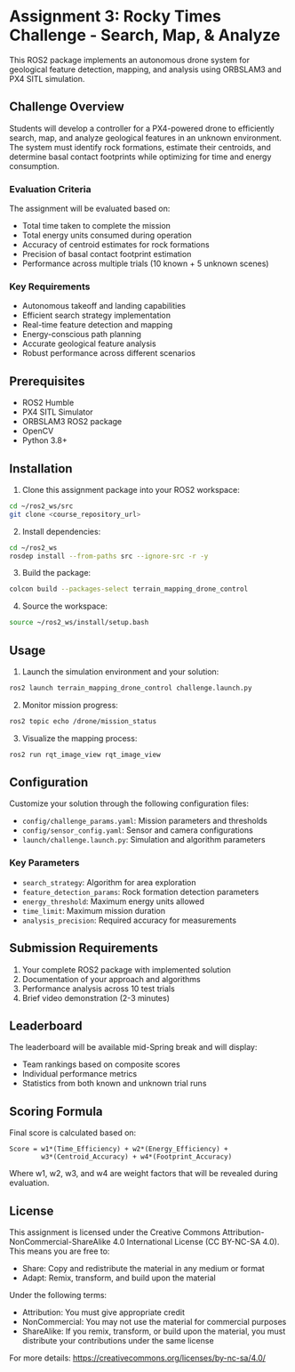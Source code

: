 # Assignment 3: Rocky Times Challenge - Search, Map, & Analyze

This ROS2 package implements an autonomous drone system for geological feature detection, mapping, and analysis using ORBSLAM3 and PX4 SITL simulation.

## Challenge Overview

Students will develop a controller for a PX4-powered drone to efficiently search, map, and analyze geological features in an unknown environment. The system must identify rock formations, estimate their centroids, and determine basal contact footprints while optimizing for time and energy consumption.

### Evaluation Criteria

The assignment will be evaluated based on:
- Total time taken to complete the mission
- Total energy units consumed during operation
- Accuracy of centroid estimates for rock formations
- Precision of basal contact footprint estimation
- Performance across multiple trials (10 known + 5 unknown scenes)

### Key Requirements

- Autonomous takeoff and landing capabilities
- Efficient search strategy implementation
- Real-time feature detection and mapping
- Energy-conscious path planning
- Accurate geological feature analysis
- Robust performance across different scenarios

## Prerequisites

- ROS2 Humble
- PX4 SITL Simulator
- ORBSLAM3 ROS2 package
- OpenCV
- Python 3.8+

## Installation

1. Clone this assignment package into your ROS2 workspace:
```bash
cd ~/ros2_ws/src
git clone <course_repository_url>
```

2. Install dependencies:
```bash
cd ~/ros2_ws
rosdep install --from-paths src --ignore-src -r -y
```

3. Build the package:
```bash
colcon build --packages-select terrain_mapping_drone_control
```

4. Source the workspace:
```bash
source ~/ros2_ws/install/setup.bash
```

## Usage

1. Launch the simulation environment and your solution:
```bash
ros2 launch terrain_mapping_drone_control challenge.launch.py
```

2. Monitor mission progress:
```bash
ros2 topic echo /drone/mission_status
```

3. Visualize the mapping process:
```bash
ros2 run rqt_image_view rqt_image_view
```

## Configuration

Customize your solution through the following configuration files:

- `config/challenge_params.yaml`: Mission parameters and thresholds
- `config/sensor_config.yaml`: Sensor and camera configurations
- `launch/challenge.launch.py`: Simulation and algorithm parameters

### Key Parameters

- `search_strategy`: Algorithm for area exploration
- `feature_detection_params`: Rock formation detection parameters
- `energy_threshold`: Maximum energy units allowed
- `time_limit`: Maximum mission duration
- `analysis_precision`: Required accuracy for measurements

## Submission Requirements

1. Your complete ROS2 package with implemented solution
2. Documentation of your approach and algorithms
3. Performance analysis across 10 test trials
4. Brief video demonstration (2-3 minutes)

## Leaderboard

The leaderboard will be available mid-Spring break and will display:
- Team rankings based on composite scores
- Individual performance metrics
- Statistics from both known and unknown trial runs

## Scoring Formula

Final score is calculated based on:
```
Score = w1*(Time_Efficiency) + w2*(Energy_Efficiency) + 
        w3*(Centroid_Accuracy) + w4*(Footprint_Accuracy)
```
Where w1, w2, w3, and w4 are weight factors that will be revealed during evaluation.



## License

This assignment is licensed under the Creative Commons Attribution-NonCommercial-ShareAlike 4.0 International License (CC BY-NC-SA 4.0). This means you are free to:

- Share: Copy and redistribute the material in any medium or format
- Adapt: Remix, transform, and build upon the material

Under the following terms:
- Attribution: You must give appropriate credit
- NonCommercial: You may not use the material for commercial purposes
- ShareAlike: If you remix, transform, or build upon the material, you must distribute your contributions under the same license

For more details: https://creativecommons.org/licenses/by-nc-sa/4.0/ 